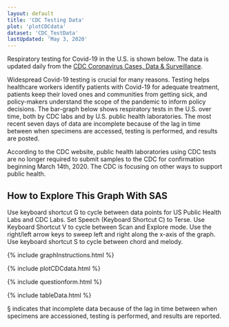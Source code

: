 ```yaml
---
layout: default
title: 'CDC Testing Data'
plot: 'plotCDCdata'
dataset: 'CDC_TestData'
lastUpdated: 'May 3, 2020'
---
```


Respiratory testing for Covid-19 in the U.S. is shown below. The data is updated daily from the [CDC Coronavirus Cases, Data & Surveillance](https://www.cdc.gov/coronavirus/2019-ncov/cases-updates/testing-in-us.html).

Widespread Covid-19 testing is crucial for many reasons. Testing helps healthcare workers identify patients with Covid-19 for adequate treatment, patients keep their loved ones and communities from getting sick, and policy-makers understand the scope of the pandemic to inform policy decisions. The bar-graph below shows respiratory tests in the U.S. over time, both by CDC labs and by U.S. public health laboratories. The most recent seven days of data are incomplete because of the lag in time between when specimens are accessed, testing is performed, and results are posted.

According to the CDC website, public health laboratories using CDC tests are no longer required to submit samples to the CDC for confirmation beginning March 14th, 2020. The CDC is focusing on other ways to support public health.

## How to Explore This Graph With SAS
Use keyboard shortcut G to cycle between data points for US Public Health Labs and CDC Labs. Set Speech (Keyboard Shortcut C) to Terse. Use Keyboard Shortcut V to cycle between Scan and Explore mode. Use the right/left arrow keys to sweep left and right along the x-axis of the graph. Use keyboard shortcut S to cycle between chord and melody.

{% include graphInstructions.html %}

{% include plotCDCdata.html %}

{% include questionform.html %}

{% include tableData.html %}

§ indicates that incomplete data because of the lag in time between when specimens are accessioned, testing is performed, and results are reported.



